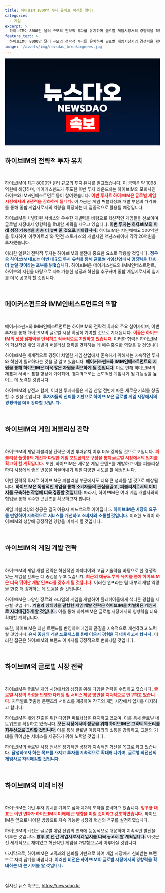 ```yaml
---
title: 하이브IM 1000억 투자 유치로 미래를 열다!
categories:
  - 게임
excerpt: >
  하이브IM이 8000만 달러 규모의 전략적 투자를 유치하며 글로벌 게임시장서의 경쟁력을 확대한다. 이번 투자는 퍼블리싱과 개발 강화에 집중돼 혁신적 게임 출시를 예고한다.
feature_text: >
  하이브IM이 8000만 달러 규모의 전략적 투자를 유치하며 글로벌 게임시장서의 경쟁력을 확대한다. 이번 투자는 퍼블리싱과 개발 강화에 집중돼 혁신적 게임 출시를 예고한다.
image: '/assets/img/newsdao_breakingnews.jpg'
---
```


<p><img src="/assets/img/newsdao_breakingnews.jpg" alt="firstkoreanews 속보" /></p>

<h2 data-ke-size="size26">하이브IM의 전략적 투자 유치</h2>

<p data-ke-size="size16">&nbsp;</p>

<p>하이브IM이 최근 8000만 달러 규모의 투자 유치를 발표했습니다. 이 금액은 약 1098억원에 해당하며, 메이커스펀드가 주도한 이번 투자 라운드에는 하이브IM의 모회사인 하이브와 IMM인베스트먼트 등이 참여했습니다. <b><span style="color: #ee2323;">이번 투자로 하이브IM은 글로벌 게임 시장에서의 경쟁력을 강화하게 됩니다.</span></b> 이 자금은 게임 퍼블리싱과 개발 부문의 다각화를 통해 종합 게임사로서의 역량을 확장하는 데 집중적으로 활용될 예정입니다. </p>

<p>하이브IM은 차별화된 서비스와 우수한 개발력을 바탕으로 혁신적인 게임들을 선보이며 글로벌 시장에서 영향력을 확대할 계획을 세우고 있습니다. <b><span style="background-color: #21538527;">이번 투자는 하이브IM의 미래 성장 가능성을 한층 더 높여 줄 것으로 기대됩니다.</span></b> 하이브IM은 지난해에도 300억원을 투자하여 '아쿠아트리'와 '던전 스토커즈'의 개발사인 액션스퀘어에 각각 20억원을 투자했습니다.</p>

<p>이러한 일련의 전략적 투자는 하이브IM의 발전에 중요한 요소로 작용할 것입니다. <b><span style="color: #1a5490;">정우용 하이브IM 대표는 이번 대규모 투자 유치를 통해 글로벌 게임산업에서 경쟁력을 한층 더 높일 것이라는 포부를 밝혔습니다.</span></b> 하이브IM은 메이커스펀드와 IMM인베스트먼트, 하이브의 지원을 바탕으로 지속 가능한 성장과 혁신을 추구하며 종합 게임사로서의 입지를 더욱 공고히 할 것입니다.</p>

<p data-ke-size="size16">&nbsp;</p>

<h2 data-ke-size="size26">메이커스펀드와 IMM인베스트먼트의 역할</h2>

<p data-ke-size="size16">&nbsp;</p>

<p>메이커스펀드와 IMM인베스트먼트는 하이브IM의 전략적 투자의 주요 참여자이며, 이번 투자를 통해 하이브IM의 글로벌 시장 확장에 기여할 것으로 기대됩니다. <b><span style="color: #ee2323;">이들은 하이브IM의 성장 잠재력을 인식하고 적극적으로 지원하고 있습니다.</span></b> 이러한 협력은 하이브IM의 혁신적인 게임 개발과 퍼블리싱 전략을 강화하는 데 매우 중요한 역할을 할 것입니다.</p>

<p>하이브IM은 세계적으로 경쟁이 치열한 게임 산업에서 존속하기 위해서는 지속적인 투자와 혁신이 필요하다는 것을 잘 알고 있습니다. <b><span style="background-color: #21538527;">메이커스펀드와 IMM인베스트먼트의 지원을 통해 하이브IM은 더욱 많은 자원을 확보하게 될 것입니다.</span></b> 이로 인해 하이브IM의 제품과 서비스 품질 향상에 기여하며, 결과적으로는 선도적인 게임사가 될 가능성을 높이는 데 노력할 것입니다.</p>

<p>하이브IM의 발전과 함께, 이러한 투자자들은 게임 산업 전반에 따른 새로운 기회를 창출할 수 있을 것입니다. <b><span style="color: #1a5490;">투자자들의 신뢰를 기반으로 하이브IM은 글로벌 게임 시장에서의 경쟁력을 더욱 강화할 것입니다.</span></b> </p>

<p data-ke-size="size16">&nbsp;</p>

<h2 data-ke-size="size26">하이브IM의 게임 퍼블리싱 전략</h2>

<p data-ke-size="size16">&nbsp;</p>

<p>하이브IM의 게임 퍼블리싱 전략은 이번 투자유치 이후 더욱 강화될 것으로 보입니다. <b><span style="color: #ee2323;">퍼블리싱 플랫폼의 개선과 다양한 게임 포트폴리오 구성을 통해 글로벌 시장에서의 입지를 확고히 할 계획입니다.</span></b> 또한, 하이브IM은 새로운 게임 콘텐츠를 개발하고 이를 퍼블리싱하여 시장에서 좋은 반응을 이끌어내기 위한 다양한 시도를 할 예정입니다.</p>

<p>이번 전략적 투자로 하이브IM은 퍼블리싱 부문에서도 더욱 큰 성과를 낼 것으로 예상됩니다. <b><span style="background-color: #21538527;">하이브IM은 독창적인 게임을 통해 소비자들의 관심을 끌고, 퍼블리셔로서의 이미지를 구축하는 작업에 더욱 집중할 것입니다.</span></b> 따라서, 하이브IM은 여러 게임 개발사와의 협업을 통해 우수한 콘텐츠를 확보하고자 합니다.</p>

<p>게임 퍼블리싱의 성공은 결국 이용자 피드백으로 이어집니다. <b><span style="color: #1a5490;">하이브IM은 시장의 요구를 반영하여 지속적으로 서비스를 개선하고 소비자와 소통할 것입니다.</span></b> 이러한 노력이 하이브IM의 성장에 긍정적인 영향을 미치게 될 것입니다.</p>

<p data-ke-size="size16">&nbsp;</p>

<h2 data-ke-size="size26">하이브IM의 게임 개발 전략</h2>

<p data-ke-size="size16">&nbsp;</p>

<p>하이브IM의 게임 개발 전략은 혁신적인 아이디어와 고급 기술력을 바탕으로 한 경쟁력 있는 게임을 만드는 데 중점을 두고 있습니다. <b><span style="color: #ee2323;">최근의 대규모 투자 유치를 통해 하이브IM은 더욱 뛰어난 개발 인프라를 갖추게 될 것입니다.</span></b> 이러한 인프라는 팀 내부의 개발 역량을 한층 더 강화하는 데 도움을 줄 것입니다.</p>

<p>하이브IM은 다양한 장르와 스타일의 게임을 개발하여 플레이어들에게 색다른 경험을 제공할 것입니다. <b><span style="background-color: #21538527;">기술과 창의성을 결합한 게임 개발 전략은 하이브IM을 차별화된 게임사로 자리매김하게 할 것입니다.</span></b> 이를 통해 하이브IM은 글로벌 시장에서의 영향력을 더욱 확대할 계획입니다.</p>

<p>또한, 하이브IM은 최신 트렌드를 반영하여 게임의 품질을 지속적으로 개선하려고 노력할 것입니다. <b><span style="color: #1a5490;">유저 중심의 개발 프로세스를 통해 이용자 경험을 극대화하고자 합니다.</span></b> 이러한 접근은 하이브IM의 브랜드 이미지를 긍정적으로 변화시킬 것입니다.</p>

<p data-ke-size="size16">&nbsp;</p>

<h2 data-ke-size="size26">하이브IM의 글로벌 시장 전략</h2>

<p data-ke-size="size16">&nbsp;</p>

<p>하이브IM은 글로벌 게임 시장에서의 성장을 위해 다양한 전략을 수립하고 있습니다. <b><span style="color: #ee2323;">글로벌 시장의 특성을 반영한 마케팅 및 서비스 제공 방안을 지속적으로 연구하고 있습니다.</span></b> 지역별로 맞춤형 콘텐츠와 서비스를 제공하여 각국의 게임 시장에서 입지를 다지려고 합니다.</p>

<p>하이브IM은 해외 진출을 위한 다양한 파트너십을 유지하고 있으며, 이를 통해 글로벌 네트워크를 확장하고 있습니다. <b><span style="background-color: #21538527;">모든 시장에서의 성공을 위해 하이브IM은 고객의 목소리를 최우선으로 고려할 것입니다.</span></b> 이를 통해 글로벌 이용자와의 소통을 강화하고, 그들의 기대를 뛰어넘는 서비스를 제공하기 위해 노력할 것입니다.</p>

<p>하이브IM의 글로벌 시장 전략은 장기적인 성장과 지속적인 혁신을 목표로 하고 있습니다. <b><span style="color: #1a5490;">달성하고자 하는 목표를 가지고 투자를 지속적으로 확대해 나가며, 글로벌 최전선의 게임사로 자리매김할 것입니다.</span></b> </p>

<p data-ke-size="size16">&nbsp;</p>

<h2 data-ke-size="size26">하이브IM의 미래 비전</h2>

<p data-ke-size="size16">&nbsp;</p>

<p>하이브IM은 이번 투자 유치를 기회로 삼아 제2의 도약을 준비하고 있습니다. <b><span style="color: #ee2323;">정우용 대표는 이번 변화가 하이브IM의 미래에 큰 영향을 미칠 것이라고 강조하였습니다.</span></b> 하이브IM은 앞으로 나아갈 방향으로 지속 가능한 성장과 혁신의 추구를 설정하였습니다.</p>

<p>하이브IM의 비전은 글로벌 게임 산업의 변화에 능동적으로 대응하며 지속적인 발전을 이루는 것입니다. <b><span style="background-color: #21538527;">향후 몇 년 간 게임사로서의 입지를 더욱 공고히 할 계획입니다.</span></b> 이것은 전 세계적으로 재미있고 혁신적인 게임을 개발함으로써 이루어질 것입니다.</p>

<p>마지막으로, 하이브IM은 고객과의 신뢰를 기반으로 하여 게임 시장에서 신뢰받는 브랜드로 자리 잡기를 바랍니다. <b><span style="color: #1a5490;">이러한 비전은 하이브IM이 글로벌 시장에서의 영향력을 확대하는 데 큰 기여를 할 것입니다.</span></b> </p>

<p data-ke-size="size16">&nbsp;</p>
실시간 뉴스 속보는, <a href="https://newsdao.kr" rel="dofollow">https://newsdao.kr</a>



